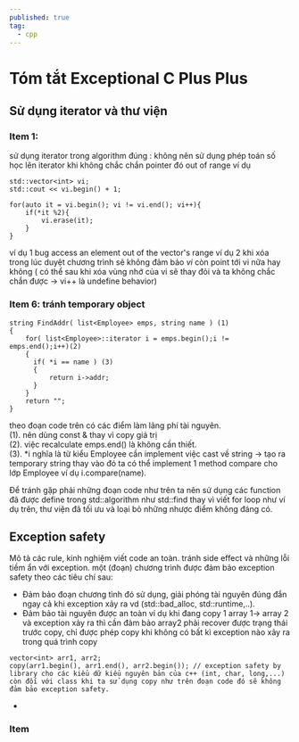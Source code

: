 ```yaml
---
published: true
tag:
  - cpp
---
```

# Tóm tắt Exceptional C Plus Plus
## Sử dụng iterator và thư viện
### Item 1:
sử dụng iterator trong algorithm đúng :
không nên sử dụng phép toán số học lên iterator khi không chắc chắn pointer đó out of range 
ví dụ 
```
std::vector<int> vi;
std::cout << vi.begin() + 1;

for(auto it = vi.begin(); vi != vi.end(); vi++){
	if(*it %2){
    	vi.erase(it);
    }
}
```
ví dụ 1 bug access an element out of the vector's range
ví dụ 2 khi xóa trong lúc duyệt chương trình sẽ không đảm bảo *vi* còn point tới vi nữa hay không ( có thể sau khi xóa vùng nhớ của vi sẽ thay đỏi và ta không chắc chắn được -> vi++ là undefine behavior)

### Item 6: tránh temporary object 
```
string FindAddr( list<Employee> emps, string name ) (1)
{
	for( list<Employee>::iterator i = emps.begin();i != emps.end();i++)(2)
    {
      if( *i == name ) (3)
      {
          return i->addr;
      }
    }
    return "";
}
```
theo đoạn code trên có các điểm làm lãng phí tài nguyên.  
(1). nên dùng const & thay vì copy giá trị  
(2). việc recalculate emps.end() là không cần thiết.  
(3). \*i nghĩa là từ kiểu Employee cần implement việc cast về string -> tạo ra temporary string thay vào đó ta có thể implement 1 method compare cho lớp Employee ví dụ i.compare(name).

Để tránh gặp phải những đoạn code như trên ta nên sử dụng các function đã được define trong std::algorithm như std::find thay vì viết for loop như ví dụ trên, thư viện đã tối ưu và loại bỏ những nhược điểm không đáng có.

## Exception safety
Mô tả các rule, kinh nghiệm viết code an toàn. tránh side effect và những lỗi tiềm ẩn với exception.
một (đoạn) chương trình được đảm bảo exception safety theo các tiêu chí sau:
+ Đảm bảo đoạn chương tình đó sử dụng, giải phóng tài nguyên đúng đắn ngay cả khi exception xảy ra vd (std::bad_alloc, std::runtime,..).
+ Đảm bảo tài nguyên được an toàn ví dụ khi đang copy 1 array 1-> array 2 và exception xảy ra thì cần đảm bảo array2 phải recover được trạng thái trước copy, chỉ được phép copy khi không có bất kì exception nào xảy ra trong quá trình copy
```
vector<int> arr1, arr2;
copy(arr1.begin(), arr1.end(), arr2.begin()); // exception safety by library cho các kiểu dữ kiểu nguyên bản của c++ (int, char, long,...) còn đối với class khi ta sử dụng copy như trên đoạn code đó sẽ không đảm bảo exception safety.

```
+ 
### Item
